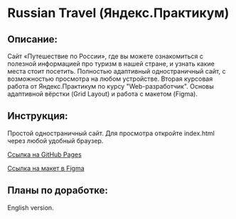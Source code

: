 # Russian Travel (Яндекс.Практикум)

## **Описание:**

Сайт «Путешествие по России», где вы можете ознакомиться с полезной информацией про туризм в нашей стране, и узнать какие места стоит посетить. Полностью адаптивный одностраничный сайт, с возможностью просмотра на любом устройстве. Вторая курсовая работа от Яндекс.Практикум по курсу "Web-разработчик". Основы адаптивной вёрстки (Grid Layout) и работа с макетом (Figma).

## **Инструкция:**

Простой одностраничный сайт. Для просмотра откройте index.html через любой удобный браузер.

[Ссылка на GitHub Pages](https://nikogriffs.github.io/russian-travel/)

[Ссылка на макет в Figma](https://www.figma.com/file/5S2WSbEFL6awjVWJ0NWL8Q/Sprint-3_-Russia-_-desktop-mobile?node-id=28503%3A0)

## **Планы по доработке:**

English version.
